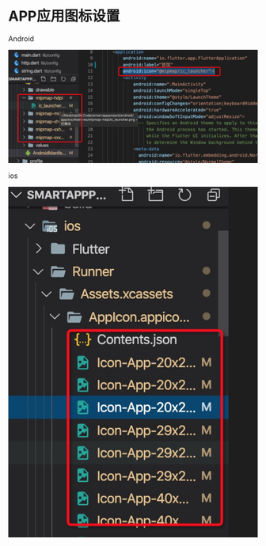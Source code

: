 # APP应用图标设置

Android

![](../../.gitbook/assets/20200528165550.jpg)

ios

![](../../.gitbook/assets/20200528170842.jpg)

